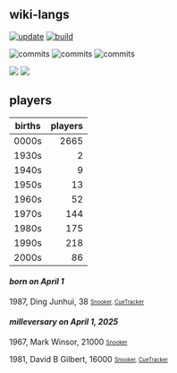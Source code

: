 ## wiki-langs
[![update](https://github.com/dreamerminsk/wiki-langs/actions/workflows/update-tables.yml/badge.svg)](https://github.com/dreamerminsk/wiki-langs/actions/workflows/update-tables.yml)
[![build](https://github.com/dreamerminsk/wiki-langs/actions/workflows/build.yml/badge.svg)](https://github.com/dreamerminsk/wiki-langs/actions/workflows/build.yml)

![commits](https://img.shields.io/github/commit-activity/y/dreamerminsk/wiki-langs)
![commits](https://img.shields.io/github/commit-activity/m/dreamerminsk/wiki-langs)
![commits](https://img.shields.io/github/commit-activity/w/dreamerminsk/wiki-langs)

![](https://img.shields.io/github/languages/code-size/dreamerminsk/wiki-langs)
![](https://img.shields.io/github/repo-size/dreamerminsk/wiki-langs)

## players
| births | players |
| :----: | ------: |
| 0000s | 2665 |
| 1930s | 2 |
| 1940s | 9 |
| 1950s | 13 |
| 1960s | 52 |
| 1970s | 144 |
| 1980s | 175 |
| 1990s | 218 |
| 2000s | 86 |

#### ***born on April  1***
1987, Ding Junhui, 38 <sub><sup>[Snooker](http://www.snooker.org/res/index.asp?player=224), [CueTracker](http://cuetracker.net/Players/ding-junhui/)</sup></sub>


#### ***milleversary on April  1, 2025***
1967, Mark Winsor, 21000 <sub><sup>[Snooker](http://www.snooker.org/res/index.asp?player=2448)</sup></sub>

1981, David B Gilbert, 16000 <sub><sup>[Snooker](http://www.snooker.org/res/index.asp?player=118), [CueTracker](http://cuetracker.net/Players/david-gilbert/)</sup></sub>



